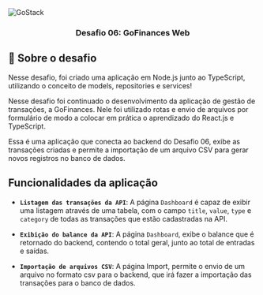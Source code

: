<img alt="GoStack" src="https://storage.googleapis.com/golden-wind/bootcamp-gostack/header-desafios.png" />

<h3 align="center">
  Desafio 06: GoFinances Web
</h3>

## 🚀 Sobre o desafio
Nesse desafio, foi criado uma aplicação em Node.js junto ao TypeScript, utilizando o conceito de models, repositories e services!

Nesse desafio foi continuado o desenvolvimento da aplicação de gestão de transações, a GoFinances. Nele foi utilizado rotas e envio de arquivos por formulário de modo a colocar em prática o aprendizado do React.js e TypeScript.

Essa é uma aplicação que conecta ao backend do Desafio 06, exibe as transações criadas e permite a importação de um arquivo CSV para gerar novos registros no banco de dados.

## Funcionalidades da aplicação

- **`Listagem das transações da API`**: A página `Dashboard` é capaz de exibir uma listagem através de uma tabela, com o campo `title`, `value`, `type` e `category` de todas as transações que estão cadastradas na API.

- **`Exibição do balance da API`**: A página `Dashboard`, exibe o balance que é retornado do backend, contendo o total geral, junto ao total de entradas e saídas.

- **`Importação de arquivos CSV`**: A página Import, permite o envio de um arquivo no formato csv para o backend, que irá fazer a importação das transações para o banco de dados.
